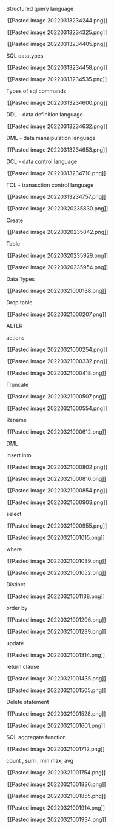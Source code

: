 Structured query language

![[Pasted image 20220313234244.png]]

![[Pasted image 20220313234325.png]]

![[Pasted image 20220313234405.png]]

SQL datatypes

![[Pasted image 20220313234458.png]]

![[Pasted image 20220313234535.png]]

Types of sql commands

![[Pasted image 20220313234600.png]]

DDL - data definition language

![[Pasted image 20220313234632.png]]

DML - data manaipulation language

![[Pasted image 20220313234653.png]]

DCL - data control language

![[Pasted image 20220313234710.png]]

TCL - tranasction control language

![[Pasted image 20220313234757.png]]


![[Pasted image 20220320235830.png]]

Create

![[Pasted image 20220320235842.png]]

Table

![[Pasted image 20220320235929.png]]

![[Pasted image 20220320235954.png]]

Data Types

![[Pasted image 20220321000138.png]]

Drop table

![[Pasted image 20220321000207.png]]

ALTER

actions

![[Pasted image 20220321000254.png]]

![[Pasted image 20220321000332.png]]

![[Pasted image 20220321000418.png]]

Truncate

![[Pasted image 20220321000507.png]]

![[Pasted image 20220321000554.png]]

Rename

![[Pasted image 20220321000612.png]]


DML

insert into

![[Pasted image 20220321000802.png]]

![[Pasted image 20220321000816.png]]

![[Pasted image 20220321000854.png]]

![[Pasted image 20220321000903.png]]

select

![[Pasted image 20220321000955.png]]

![[Pasted image 20220321001015.png]]

where

![[Pasted image 20220321001039.png]]

![[Pasted image 20220321001052.png]]

Distinct

![[Pasted image 20220321001138.png]]


order by

![[Pasted image 20220321001206.png]]

![[Pasted image 20220321001239.png]]

update

![[Pasted image 20220321001314.png]]

return clause

![[Pasted image 20220321001435.png]]

![[Pasted image 20220321001505.png]]

Delete statement

![[Pasted image 20220321001528.png]]

![[Pasted image 20220321001601.png]]

SQL aggregate function

![[Pasted image 20220321001712.png]]

count , sum , min max, avg

![[Pasted image 20220321001754.png]]


![[Pasted image 20220321001836.png]]

![[Pasted image 20220321001855.png]]

![[Pasted image 20220321001914.png]]

![[Pasted image 20220321001934.png]]




